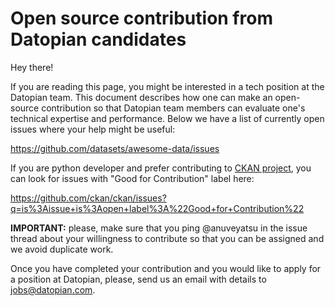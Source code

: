 # Open source contribution from Datopian candidates

Hey there!

If you are reading this page, you might be interested in a tech position at the Datopian team. This document describes how one can make an open-source contribution so that Datopian team members can evaluate one's technical expertise and performance. Below we have a list of currently open issues where your help might be useful:

https://github.com/datasets/awesome-data/issues

If you are python developer and prefer contributing to [CKAN project](https://github.com/ckan/ckan), you can look for issues with "Good for Contribution" label here:

https://github.com/ckan/ckan/issues?q=is%3Aissue+is%3Aopen+label%3A%22Good+for+Contribution%22

**IMPORTANT:** please, make sure that you ping @anuveyatsu in the issue thread about your willingness to contribute so that you can be assigned and we avoid duplicate work.

Once you have completed your contribution and you would like to apply for a position at Datopian, please, send us an email with details to jobs@datopian.com.
